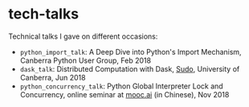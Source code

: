 # tech-talks

Technical talks I gave on different occasions:

- `python_import_talk`: A Deep Dive into Python's Import Mechanism, Canberra Python User Group, Feb 2018
- `dask_talk`: Distributed Computation with Dask, [Sudo](https://sudo.org.au/), University of Canberra, Jun 2018
- `python_concurrency_talk`: Python Global Interpreter Lock and Concurrency, online seminar at [mooc.ai](https://mp.weixin.qq.com/s/PVgqReLM3Hjlh9dp3hzwjA) (in Chinese), Nov 2018
